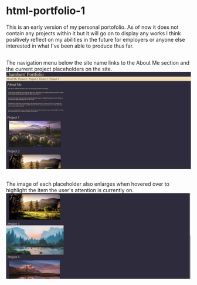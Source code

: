 # html-portfolio-1
This is an early version of my personal portofolio. As of now it does not contain any projects within it but it will go on to display any works I think positively reflect on my abilities in the future for employers or anyone else interested in what I've been able to produce thus far.

##
The navigation menu below the site name links to the About Me section and the current project placeholders on the site.
![PortfolioScreen1](./images/PS1.jpg)

##
The image of each placeholder also enlarges when hovered over to highlight the item the user's attention is currently on.
![PortfolioScreen2](./images/PS2.jpg)